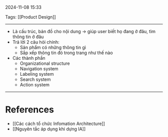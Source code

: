 2024-11-08 15:33

Tags: [[Product Design]]

---

- Là cấu trúc, bản đồ cho nội dung -> giúp user biết họ đang ở đâu, tìm thông tin ở đâu 
- Trả lời 2 câu hỏi chính:
	- Sản phẩm có những thông tin gì
	- Sắp xếp thông tin đó trong trang như thế nào
- Các thành phần
	- Organizational structure
	- Navigation system
	- Labeling system
	- Search system
	- Action system

---
# References
- [[Các cách tổ chức Infomation Architecture]]
- [[Nguyên tắc áp dụng khi dựng IA]]